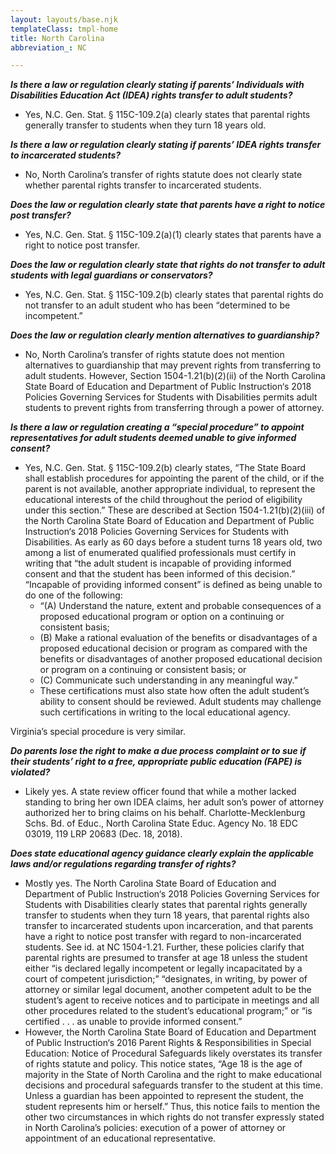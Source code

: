 ```yaml
---
layout: layouts/base.njk
templateClass: tmpl-home
title: North Carolina
abbreviation_: NC

---
```

**_Is there a law or regulation clearly stating if parents’ Individuals with Disabilities Education Act (IDEA) rights transfer to adult students?_**	

* Yes, N.C. Gen. Stat. § 115C-109.2(a) clearly states that parental rights generally transfer to students when they turn 18 years old.

**_Is there a law or regulation clearly stating if parents’ IDEA rights transfer to incarcerated students?_**	

* No, North Carolina’s transfer of rights statute does not clearly state whether parental rights transfer to incarcerated students.

**_Does the law or regulation clearly state that parents have a right to notice post transfer?_**	

* Yes, N.C. Gen. Stat. § 115C-109.2(a)(1) clearly states that parents have a right to notice post transfer.

**_Does the law or regulation clearly state that rights do not transfer to adult students with legal guardians or conservators?_**	

* Yes, N.C. Gen. Stat. § 115C-109.2(b) clearly states that parental rights do not transfer to an adult student who has been “determined to be incompetent.”

**_Does the law or regulation clearly mention alternatives to guardianship?_**	

* No, North Carolina’s transfer of rights statute does not mention alternatives to guardianship that may prevent rights from transferring to adult students. However, Section 1504-1.21(b)(2)(ii) of the North Carolina State Board of Education and Department of Public Instruction‘s 2018 Policies Governing Services for Students with Disabilities permits adult students to prevent rights from transferring through a power of attorney.

**_Is there a law or regulation creating a “special procedure” to appoint representatives for adult students deemed unable to give informed consent?_** 	

* Yes, N.C. Gen. Stat. § 115C-109.2(b) clearly states, “The State Board shall establish procedures for appointing the parent of the child, or if the parent is not available, another appropriate individual, to represent the educational interests of the child throughout the period of eligibility under this section.” These are described at Section 1504-1.21(b)(2)(iii) of the North Carolina State Board of Education and Department of Public Instruction‘s 2018 Policies Governing Services for Students with Disabilities. As early as 60 days before a student turns 18 years old, two among a list of enumerated qualified professionals must certify in writing that “the adult student is incapable of providing informed consent and that the student has been informed of this decision.” “Incapable of providing informed consent” is defined as being unable to do one of the following:
  * “(A) Understand the nature, extent and probable consequences of a proposed educational program or option on a continuing or consistent basis; 
  * (B) Make a rational evaluation of the benefits or disadvantages of a proposed educational decision or program as compared with the benefits or disadvantages of another proposed educational decision or program on a continuing or consistent basis; or 
  * (C) Communicate such understanding in any meaningful way.” 
  * These certifications must also state how often the adult student’s ability to consent should be reviewed. Adult students may challenge such certifications in writing to the local educational agency.

Virginia’s special procedure is very similar.

**_Do parents lose the right to make a due process complaint or to sue if their students’ right to a free, appropriate public education (FAPE) is violated?_**	

* Likely yes. A state review officer found that while a mother lacked standing to bring her own IDEA claims, her adult son’s power of attorney authorized her to bring claims on his behalf. Charlotte-Mecklenburg Schs. Bd. of Educ., North Carolina State Educ. Agency No. 18 EDC 03019, 119 LRP 20683 (Dec. 18, 2018).

**_Does state educational agency guidance clearly explain the applicable laws and/or regulations regarding transfer of rights?_**	

* Mostly yes. The North Carolina State Board of Education and Department of Public Instruction‘s 2018 Policies Governing Services for Students with Disabilities clearly states that parental rights generally transfer to students when they turn 18 years, that parental rights also transfer to incarcerated students upon incarceration, and that parents have a right to notice post transfer with regard to non-incarcerated students. See id. at NC 1504-1.21. Further, these policies clarify that parental rights are presumed to transfer at age 18 unless the student either “is declared legally incompetent or legally incapacitated by a court of competent jurisdiction;” “designates, in writing, by power of attorney or similar legal document, another competent adult to be the student’s agent to receive notices and to participate in meetings and all other procedures related to the student’s educational program;” or “is certified . . . as unable to provide informed consent.”
* However, the North Carolina State Board of Education and Department of Public Instruction‘s 2016 Parent Rights & Responsibilities in Special Education: Notice of Procedural Safeguards likely overstates its transfer of rights statute and policy. This notice states, “Age 18 is the age of majority in the State of North Carolina and the right to make educational decisions and procedural safeguards transfer to the student at this time. Unless a guardian has been appointed to represent the student, the student represents him or herself.” Thus, this notice fails to mention the other two circumstances in which rights do not transfer expressly stated in North Carolina’s policies: execution of a power of attorney or appointment of an educational representative.